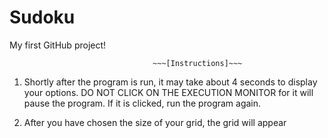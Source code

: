 # Sudoku
 My first GitHub project!

									~~~[Instructions]~~~

1) Shortly after the program is run, it may take about 4 seconds to display your options. 
	DO NOT CLICK ON THE EXECUTION MONITOR for it will pause the program. 
	If it is clicked, run the program again.
	
2) After you have chosen the size of your grid, the grid will appear

